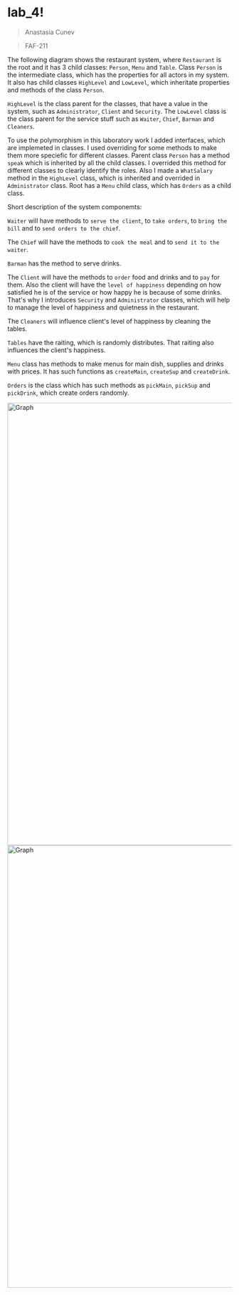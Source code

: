 # lab_4!
> Anastasia Cunev

> FAF-211

The following diagram shows the restaurant system, where `Restaurant` is the root and it has 3 child classes: `Person`, `Menu` and `Table`.
Class `Person` is the intermediate class, which has the properties for all actors in my system. It also has child classes `HighLevel` and `LowLevel`, which inheritate properties and methods of the class `Person`. 

`HighLevel` is the class parent for the classes, that have a value in the system, such as `Administrator`, `Client` and `Security`. The `LowLevel` class is the class parent for the service stuff such as `Waiter`, `Chief`, `Barman` and `Cleaners`.

To use the polymorphism in this laboratory work I added interfaces, which are implemeted in classes. I used overriding for some methods to make them more speciefic for different classes. Parent class `Person` has a method `speak` which is inherited by all the child classes. I overrided this method for different classes to clearly identify the roles. Also I made a `WhatSalary` method in the `HighLevel` class, which is inherited and overrided in `Administrator` class. Root has a `Menu` child class, which has `Orders` as a child class.

Short description of the system componemts: 

`Waiter` will have methods to `serve the client`, to `take orders`, to `bring the bill` and to `send orders to the chief`.

The `Chief` will have the methods to `cook the meal` and to `send it to the waiter`.

`Barman` has the method to serve drinks.

The `Client` will have the methods to `order` food and drinks and to `pay` for them. Also the client will have the `level of happiness` depending on how satisfied he is of the service or how happy he is because of some drinks. That's why I introduces `Security` and `Administrator` classes, which will help to manage the level of happiness and quietness in the restaurant.

The `Cleaners` will influence client's level of happiness by cleaning the tables.

`Tables` have the raiting, which is randomly distributes. That raiting also influences the client's happiness.

`Menu` class has methods to make menus for main dish, supplies and drinks with prices. It has such functions as `createMain`, `createSup` and `createDrink`.

`Orders` is the class which has such methods as `pickMain`, `pickSup` and `pickDrink`, which create orders randomly. 

<img width="995" alt="Graph" src="https://user-images.githubusercontent.com/96084704/193827168-1f3f52dd-bb54-48d2-bd78-9822c257d7e5.png">

<img width="995" alt="Graph" src="https://user-images.githubusercontent.com/96084704/193654810-429213c5-082a-4546-8007-e2ce62ca6dbf.png">
